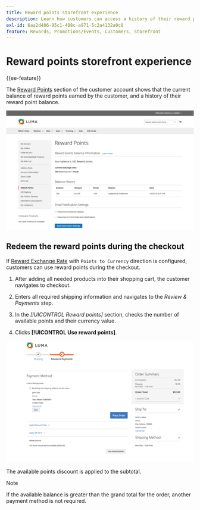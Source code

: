 ```yaml
---
title: Reward points storefront experience
description: Learn how customers can access a history of their reward point balance in their storefront account.
exl-id: 6aa2d406-95c1-408c-a971-5c2a4132a0c8
feature: Rewards, Promotions/Events, Customers, Storefront
---
```

# Reward points storefront experience

{{ee-feature}}

The [Reward Points](rewards-loyalty.md) section of the customer account shows that the current balance of reward points earned by the customer, and a history of their reward point balance.

![Reward Points](./assets/account-dashboard-reward-points.png)<!-- zoom -->

## Redeem the reward points during the checkout

If [Reward Exchange Rate](reward-exchange-rates.md) with `Points to Currency` direction is configured, customers can use reward points during the checkout.

1. After adding all needed products into their shopping cart, the customer navigates to checkout.

1. Enters all required shipping information and navigates to the _Review & Payments_ step.

1. In the _[!UICONTROL Reward points]_ section, checks the number of available points and their currency value.

1. Clicks **[!UICONTROL Use reward points]**.

![Reward Points on checkout](./assets/reward-points-on-checkout.png)<!-- zoom -->

The available points discount is applied to the subtotal.

>[!NOTE]
>
>If the available balance is greater than the grand total for the order, another payment method is not required.
